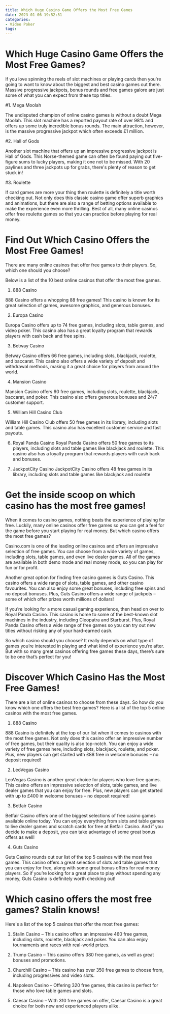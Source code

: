 ```yaml
---
title: Which Huge Casino Game Offers the Most Free Games
date: 2023-01-06 19:52:51
categories:
- Video Poker
tags:
---
```



#  Which Huge Casino Game Offers the Most Free Games?

If you love spinning the reels of slot machines or playing cards then you're going to want to know about the biggest and best casino games out there. Massive progressive jackpots, bonus rounds and free games galore are just some of what you can expect from these top titles.

#1. Mega Moolah

The undisputed champion of online casino games is without a doubt Mega Moolah. This slot machine has a reported payout rate of over 98% and offers up some truly incredible bonus rounds. The main attraction, however, is the massive progressive jackpot which often exceeds £1 million.

#2. Hall of Gods

Another slot machine that offers up an impressive progressive jackpot is Hall of Gods. This Norse-themed game can often be found paying out five-figure sums to lucky players, making it one not to be missed. With 20 paylines and three jackpots up for grabs, there's plenty of reason to get stuck in!

#3. Roulette

If card games are more your thing then roulette is definitely a title worth checking out. Not only does this classic casino game offer superb graphics and animations, but there are also a range of betting options available to make the experience even more thrilling. Best of all, many online casinos offer free roulette games so that you can practice before playing for real money.

#  Find Out Which Casino Offers the Most Free Games!

There are many online casinos that offer free games to their players. So, which one should you choose?

Below is a list of the 10 best online casinos that offer the most free games.

1. 888 Casino

888 Casino offers a whopping 88 free games! This casino is known for its great selection of games, awesome graphics, and generous bonuses.

2. Europa Casino

Europa Casino offers up to 74 free games, including slots, table games, and video poker. This casino also has a great loyalty program that rewards players with cash back and free spins.

3. Betway Casino

Betway Casino offers 66 free games, including slots, blackjack, roulette, and baccarat. This casino also offers a wide variety of deposit and withdrawal methods, making it a great choice for players from around the world.

4. Mansion Casino

Mansion Casino offers 60 free games, including slots, roulette, blackjack, baccarat, and poker. This casino also offers generous bonuses and 24/7 customer support.

5. William Hill Casino Club

William Hill Casino Club offers 50 free games in its library, including slots and table games. This casino also has excellent customer service and fast payouts.


 6. Royal Panda Casino
Royal Panda Casino offers 50 free games to its players, including slots and table games like blackjack and roulette. This casino also has a loyalty program that rewards players with cash back and bonuses. 

 7) JackpotCity Casino  JackpotCity Casino offers 48 free games in its library, including slots and table games like blackjack and roulette

#  Get the inside scoop on which casino has the most free games!

When it comes to casino games, nothing beats the experience of playing for free. Luckily, many online casinos offer free games so you can get a feel for the game before you start playing for real money. But which casino offers the most free games?

Casino.com is one of the leading online casinos and offers an impressive selection of free games. You can choose from a wide variety of games, including slots, table games, and even live dealer games. All of the games are available in both demo mode and real money mode, so you can play for fun or for profit.

Another great option for finding free casino games is Guts Casino. This casino offers a wide range of slots, table games, and other casino favourites. You can also enjoy some great bonuses, including free spins and no deposit bonuses. Plus, Guts Casino offers a wide range of jackpots – some of which offer prizes worth millions of dollars!

If you’re looking for a more casual gaming experience, then head on over to Royal Panda Casino. This casino is home to some of the best-known slot machines in the industry, including Cleopatra and Starburst. Plus, Royal Panda Casino offers a wide range of free games so you can try out new titles without risking any of your hard-earned cash.

So which casino should you choose? It really depends on what type of games you’re interested in playing and what kind of experience you’re after. But with so many great casinos offering free games these days, there’s sure to be one that’s perfect for you!

#  Discover Which Casino Has the Most Free Games!

There are a lot of online casinos to choose from these days. So how do you know which one offers the best free games? Here is a list of the top 5 online casinos with the most free games.

1. 888 Casino

888 Casino is definitely at the top of our list when it comes to casinos with the most free games. Not only does this casino offer an impressive number of free games, but their quality is also top-notch. You can enjoy a wide variety of free games here, including slots, blackjack, roulette, and poker. Plus, new players can get started with £88 free in welcome bonuses – no deposit required!

2. LeoVegas Casino

LeoVegas Casino is another great choice for players who love free games. This casino offers an impressive selection of slots, table games, and live dealer games that you can enjoy for free. Plus, new players can get started with up to £400 in welcome bonuses – no deposit required!

3. Betfair Casino

Betfair Casino offers one of the biggest selections of free casino games available online today. You can enjoy everything from slots and table games to live dealer games and scratch cards for free at Betfair Casino. And if you decide to make a deposit, you can take advantage of some great bonus offers as well!

4. Guts Casino

Guts Casino rounds out our list of the top 5 casinos with the most free games. This casino offers a great selection of slots and table games that you can enjoy for free, along with some great bonus offers for real money players. So if you’re looking for a great place to play without spending any money, Guts Casino is definitely worth checking out!

#  Which casino offers the most free games? Stalin knows!

Here's a list of the top 5 casinos that offer the most free games:

1. Stalin Casino – This casino offers an impressive 460 free games, including slots, roulette, blackjack and poker. You can also enjoy tournaments and races with real-world prizes.

2. Trump Casino – This casino offers 380 free games, as well as great bonuses and promotions.

3. Churchill Casino – This casino has over 350 free games to choose from, including progressives and video slots.

4. Napoleon Casino – Offering 320 free games, this casino is perfect for those who love table games and slots.

5. Caesar Casino – With 310 free games on offer, Caesar Casino is a great choice for both new and experienced players alike.